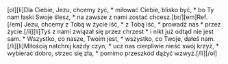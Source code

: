 [ol][li]Dla Ciebie, Jezu, chcemy żyć, * miłować Ciebie, blisko być, * bo Ty nam łaski Swoje ślesz, * na zawsze z nami zostać chcesz.[br/][em]Ref.[/em] Jezu, chcemy z Tobą w życie iść, * z Tobą iść, * prowadź nas * przez życie.[/li][li]Tyś z nami związał się przez chrzest * i nikt już odtąd nie jest sam. * Wszystko, co nasze, Twoim jest, * wszystko, co Twoje, dałeś nam.[/li][li]Miłością natchnij każdy czyn, * ucz nas cierpliwie nieść swój krzyż, * wybierać dobro, strzec się zła, * pomimo przeszkód dążyć wzwyż.[/li][/ol]